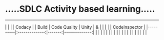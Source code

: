 # .....SDLC Activity based learning.....
------------------------------------------------------
|          |                |        |   Codacy      |
| Build    |  Code Quality  |  Unity |      &        |
|          |                |        | CodeInspector |
|----------|:--------------:|-------:|--------------:|
|          |                |        |               |
|          |                |        |               |
|          |                |        |               |
|          |                |        |               |          